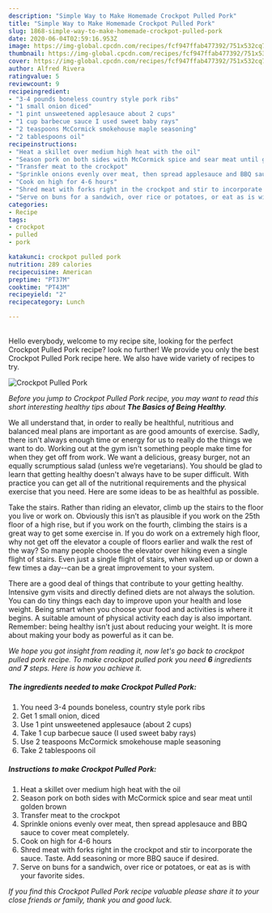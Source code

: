 ```yaml
---
description: "Simple Way to Make Homemade Crockpot Pulled Pork"
title: "Simple Way to Make Homemade Crockpot Pulled Pork"
slug: 1868-simple-way-to-make-homemade-crockpot-pulled-pork
date: 2020-06-04T02:59:16.953Z
image: https://img-global.cpcdn.com/recipes/fcf947ffab477392/751x532cq70/crockpot-pulled-pork-recipe-main-photo.jpg
thumbnail: https://img-global.cpcdn.com/recipes/fcf947ffab477392/751x532cq70/crockpot-pulled-pork-recipe-main-photo.jpg
cover: https://img-global.cpcdn.com/recipes/fcf947ffab477392/751x532cq70/crockpot-pulled-pork-recipe-main-photo.jpg
author: Alfred Rivera
ratingvalue: 5
reviewcount: 9
recipeingredient:
- "3-4 pounds boneless country style pork ribs"
- "1 small onion diced"
- "1 pint unsweetened applesauce about 2 cups"
- "1 cup barbecue sauce I used sweet baby rays"
- "2 teaspoons McCormick smokehouse maple seasoning"
- "2 tablespoons oil"
recipeinstructions:
- "Heat a skillet over medium high heat with the oil"
- "Season pork on both sides with McCormick spice and sear meat until golden brown"
- "Transfer meat to the crockpot"
- "Sprinkle onions evenly over meat, then spread applesauce and BBQ sauce to cover meat completely."
- "Cook on high for 4-6 hours"
- "Shred meat with forks right in the crockpot and stir to incorporate the sauce. Taste. Add seasoning or more BBQ sauce if desired."
- "Serve on buns for a sandwich, over rice or potatoes, or eat as is with your favorite sides."
categories:
- Recipe
tags:
- crockpot
- pulled
- pork

katakunci: crockpot pulled pork 
nutrition: 289 calories
recipecuisine: American
preptime: "PT37M"
cooktime: "PT43M"
recipeyield: "2"
recipecategory: Lunch

---
```

<br>
Hello everybody, welcome to my recipe site, looking for the perfect Crockpot Pulled Pork recipe? look no further! We provide you only the best Crockpot Pulled Pork recipe here. We also have wide variety of recipes to try.
<br>


![Crockpot Pulled Pork](https://img-global.cpcdn.com/recipes/fcf947ffab477392/751x532cq70/crockpot-pulled-pork-recipe-main-photo.jpg)

<i>Before you jump to Crockpot Pulled Pork recipe, you may want to read this short interesting healthy tips about <strong>The Basics of Being Healthy</strong>.</i>

We all understand that, in order to really be healthful, nutritious and balanced meal plans are important as are good amounts of exercise. Sadly, there isn't always enough time or energy for us to really do the things we want to do. Working out at the gym isn't something people make time for when they get off from work. We want a delicious, greasy burger, not an equally scrumptious salad (unless we’re vegetarians). You should be glad to learn that getting healthy doesn't always have to be super difficult. With practice you can get all of the nutritional requirements and the physical exercise that you need. Here are some ideas to be as healthful as possible.

Take the stairs. Rather than riding an elevator, climb up the stairs to the floor you live or work on. Obviously this isn’t as plausible if you work on the 25th floor of a high rise, but if you work on the fourth, climbing the stairs is a great way to get some exercise in. If you do work on a extremely high floor, why not get off the elevator a couple of floors earlier and walk the rest of the way? So many people choose the elevator over hiking even a single flight of stairs. Even just a single flight of stairs, when walked up or down a few times a day--can be a great improvement to your system. 

There are a good deal of things that contribute to your getting healthy. Intensive gym visits and directly defined diets are not always the solution. You can do tiny things each day to improve upon your health and lose weight. Being smart when you choose your food and activities is where it begins. A suitable amount of physical activity each day is also important. Remember: being healthy isn’t just about reducing your weight. It is more about making your body as powerful as it can be. 


<i>We hope you got insight from reading it, now let's go back to crockpot pulled pork recipe. To make crockpot pulled pork you need <strong>6</strong> ingredients and <strong>7</strong> steps. Here is how you achieve it.
</i>

##### The ingredients needed to make Crockpot Pulled Pork:

1. You need 3-4 pounds boneless, country style pork ribs
1. Get 1 small onion, diced
1. Use 1 pint unsweetened applesauce (about 2 cups)
1. Take 1 cup barbecue sauce (I used sweet baby rays)
1. Use 2 teaspoons McCormick smokehouse maple seasoning
1. Take 2 tablespoons oil


##### Instructions to make Crockpot Pulled Pork:

1. Heat a skillet over medium high heat with the oil
1. Season pork on both sides with McCormick spice and sear meat until golden brown
1. Transfer meat to the crockpot
1. Sprinkle onions evenly over meat, then spread applesauce and BBQ sauce to cover meat completely.
1. Cook on high for 4-6 hours
1. Shred meat with forks right in the crockpot and stir to incorporate the sauce. Taste. Add seasoning or more BBQ sauce if desired.
1. Serve on buns for a sandwich, over rice or potatoes, or eat as is with your favorite sides.


<i>If you find this Crockpot Pulled Pork recipe valuable please share it to your close friends or family, thank you and good luck.</i>
